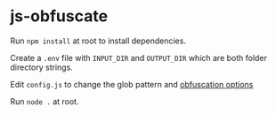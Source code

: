 # js-obfuscate

Run `npm install` at root to install dependencies.

Create a `.env` file with `INPUT_DIR` and `OUTPUT_DIR` which are both folder directory strings.

Edit `config.js` to change the glob pattern and [obfuscation options](https://github.com/javascript-obfuscator/javascript-obfuscator#options)

Run `node .` at root.
